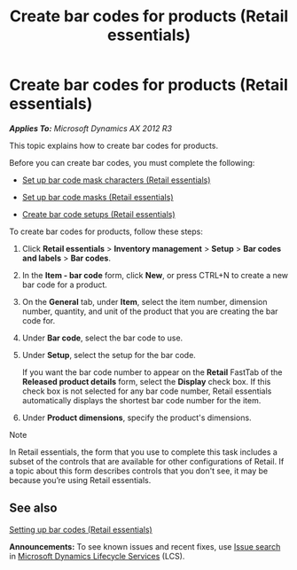 ﻿---
title: Create bar codes for products (Retail essentials)
TOCTitle: Create bar codes for products (Retail essentials)
ms:assetid: a32a03ce-2ee5-450b-a56f-3b8af8f30f04
ms:mtpsurl: https://technet.microsoft.com/en-us/library/Dn736926(v=AX.60)
ms:contentKeyID: 62200405
ms.date: 08/15/2014
mtps_version: v=AX.60
---

# Create bar codes for products (Retail essentials) 


_**Applies To:** Microsoft Dynamics AX 2012 R3_

This topic explains how to create bar codes for products.

Before you can create bar codes, you must complete the following:

  - [Set up bar code mask characters (Retail essentials)](set-up-bar-code-mask-characters-retail-essentials.md)

  - [Set up bar code masks (Retail essentials)](set-up-bar-code-masks-retail-essentials.md)

  - [Create bar code setups (Retail essentials)](create-bar-code-setups-retail-essentials.md)

To create bar codes for products, follow these steps:

1.  Click **Retail essentials** \> **Inventory management** \> **Setup** \> **Bar codes and labels** \> **Bar codes**.

2.  In the **Item - bar code** form, click **New**, or press CTRL+N to create a new bar code for a product.

3.  On the **General** tab, under **Item**, select the item number, dimension number, quantity, and unit of the product that you are creating the bar code for.

4.  Under **Bar code**, select the bar code to use.

5.  Under **Setup**, select the setup for the bar code.
    
    If you want the bar code number to appear on the **Retail** FastTab of the **Released product details** form, select the **Display** check box. If this check box is not selected for any bar code number, Retail essentials automatically displays the shortest bar code number for the item.

6.  Under **Product dimensions**, specify the product's dimensions.


> [!NOTE]
> <P>In Retail essentials, the form that you use to complete this task includes a subset of the controls that are available for other configurations of Retail. If a topic about this form describes controls that you don't see, it may be because you’re using Retail essentials.</P>



## See also

[Setting up bar codes (Retail essentials)](setting-up-bar-codes-retail-essentials.md)

  
**Announcements:** To see known issues and recent fixes, use [Issue search](http://go.microsoft.com/fwlink/?linkid=389258) in [Microsoft Dynamics Lifecycle Services](http://go.microsoft.com/fwlink/?linkid=306505) (LCS).

